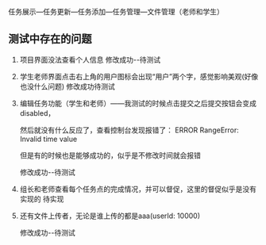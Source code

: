 任务展示—任务更新—任务添加—任务管理—文件管理（老师和学生）

## 测试中存在的问题

1. 项目界面没法查看个人信息
    修改成功--待测试
2. 学生老师界面点击右上角的用户图标会出现“用户”两个字，感觉影响美观(好像也没什么问题)
    修改成功待测试
3. 编辑任务功能（学生和老师）——我测试的时候点击提交之后提交按钮会变成disabled，

   然后就没有什么反应了，查看控制台发现报错了： ERROR RangeError: Invalid time value

   但是有的时候也是能够成功的，似乎是不修改时间就会报错

    修改成功--待测试

4. 组长和老师查看每个任务点的完成情况，并可以督促，这里的督促似乎是没有实现的
    待实现
5. 还有文件上传者，无论是谁上传的都是aaa(userId: 10000)

    修改成功--待测试